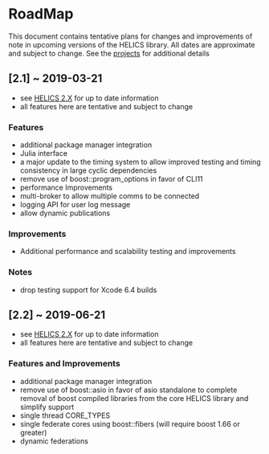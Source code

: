 # RoadMap

This document contains tentative plans for changes and improvements of note in upcoming versions of the HELICS library.  All dates are approximate and subject to change. See the [projects](https://github.com/GMLC-TDC/HELICS-src/projects) for additional details


## [2.1] ~ 2019-03-21

- see [HELICS 2.X](https://github.com/GMLC-TDC/HELICS-src/projects/10) for up to date information
- all features here are tentative and subject to change

### Features

 - additional package manager integration
 - Julia interface
 - a major update to the timing system to allow improved testing and timing consistency in large cyclic dependencies
 - remove use of boost::program_options in favor of CLI11
 - performance Improvements
 - multi-broker to allow multiple comms to be connected
 - logging API for user log message
 - allow dynamic publications

### Improvements

 - Additional performance and scalability testing and improvements

### Notes

- drop testing support for Xcode 6.4 builds

## [2.2] ~ 2019-06-21

 - see [HELICS 2.X](https://github.com/GMLC-TDC/HELICS-src/projects/10) for up to date information
 - all features here are tentative and subject to change

### Features and Improvements

  - additional package manager integration
  - remove use of boost::asio in favor of asio standalone to complete removal of boost compiled libraries from the core HELICS library and simplify support
  - single thread CORE_TYPES
  - single federate cores using boost::fibers (will require boost 1.66 or greater)
  - dynamic federations
